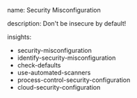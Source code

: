 name: Security Misconfiguration

description: Don't be insecure by default!

insights:
  - security-misconfiguration
  - identify-security-misconfiguration
  - check-defaults
  - use-automated-scanners
  - process-control-security-configuration
  - cloud-security-configuration

